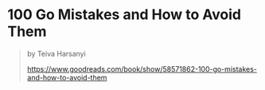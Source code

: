 # 100 Go Mistakes and How to Avoid Them

> by Teiva Harsanyi
>
> <https://www.goodreads.com/book/show/58571862-100-go-mistakes-and-how-to-avoid-them>
